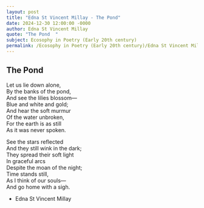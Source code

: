 ```yaml
---
layout: post
title: "Edna St Vincent Millay - The Pond"
date: 2024-12-30 12:00:00 -0000
author: Edna St Vincent Millay
quote: "The Pond  "
subject: Ecosophy in Poetry (Early 20th century)
permalink: /Ecosophy in Poetry (Early 20th century)/Edna St Vincent Millay/Edna St Vincent Millay - The Pond
---
```


The Pond  
  ---------  
Let us lie down alone,  
  By the banks of the pond,  
And see the lilies blossom—  
  Blue and white and gold;  
And hear the soft murmur  
Of the water unbroken,  
For the earth is as still  
As it was never spoken.  

  See the stars reflected  
And they still wink in the dark;  
They spread their soft light  
In graceful arcs  
Despite the moan of the night;  
Time stands still,  
As I think of our souls—  
And go home with a sigh.  


- Edna St Vincent Millay

